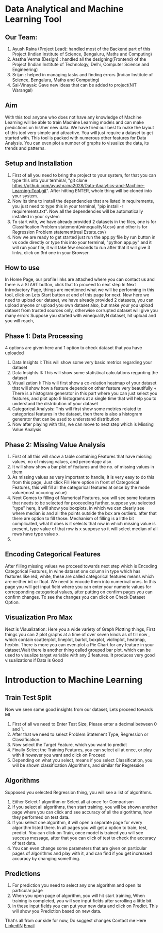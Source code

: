# Data Analytical and Machine Learning Tool 

## Our Team: 
1. Ayush Raina (Project Lead): handled most of the Backend part of this Project (Indian Institute of Science, Bengaluru, Maths and Computing)
2. Aastha Verma (Design) : handled all the designing(Frontend) of the Project (Indian Institute of Technology, Delhi, Computer Science and Engineering)
3. Srijan : helped in managing tasks and finding errors (Indian Institute of Science, Bengaluru, Maths and Computing)
4. Sai-Vinayak: Gave new ideas that can be added to project(NIT Warangal)

## Aim
With this tool anyone who does not have any knowledge of Machine Learning will be able to train Machine Learning models and can make predictions on his/her new data. We have tried our best to make the layout of this tool very simple and attractive. You will just require a dataset to get started with. This tool is packed with numerous other features for Data Analysis. You can even plot a number of graphs to visualize the data, its trends and patterns.

## Setup and Installation
1. First of all you need to bring the project to your system, for that you can type this into your terminal,  "git clone https://github.com/ayushraina2028/Data-Analytics-and-Machine-Learning-Tool.git".  After hitting ENTER, whole thing will be cloned into your system.
2. Now its time to install the dependencies that are listed in requirements, you just need to type this in your terminal, "pip install -r requirements.txt". Now all the dependencies will be automatically installed in your system
3. To start with, we have already provided 2 datasets in the files, one is for Classification Problem statement(winequalityN.csv) and other is for Regression Problem statement(real Estate.csv)
4. Now we are ready to get started just run the app.py file by run button in vs code directly or type this into your terminal, "python app.py" and it will run your file, it will take few seconds to run after that it will give 3 links, click on 3rd one in your Browser.


## How to use
In Home Page, our profile links are attached where you can contact us and there is a START button, click that to proceed to next step
In Next Introductory Page, things are mentioned what we will be performing in this tool, click on Lets Start button at end of this page for next.
Now here we need to upload our dataset, we have already provided 2 datasets, you can upload anyone or upload you own dataset also, but make your you upload dataset from trusted sources only, otherwise corrupted dataset will give you many errors
Suppose you started with winequalityN dataset, hit upload and you will reach,

## Phase 1: Data Processing
4 options are given here and 1 option to check dataset that you have uploaded
1. Data Insights I: This will show some very basic metrics regarding your dataset
2. Data Insights II: This will show some statistical calculations regarding the dataset
3. Visualization I: This will first show a co-relation heatmap of your dataset that will show how a feature depends on other feature very beautifully + There is a histogram generator in this part where you can just select you features, and plot upto 9 histograms at a single time that will help you to understand the distribution of your dataset
4. Categorical Analysis: This will first show some metrics related to categorical features in the dataset, then there is also a histogram generator that can be used to understand distribution
5. Now after playing with this, we can move to next step which is Missing Value Analysis

## Phase 2: Missing Value Analysis
1. First of all this will show a table containing Features that have missing values, no of missng values, and percentage also.
2. It will show show a bar plot of features and the no. of missing values in them
3. As missing values as very important to handle, It is very easy to do this from this page, Just click Fill Here option in front of Categorical Features, this will fill all the categorical features at once by the mode value(most occuring value)
4. Next Comes to filling of Numerical Features, you will see some features that needs to be selected for proceeding further, suppose you selected "type" here, it will show you boxplots, in which we can clearly see where median is and all the points outside the box are outliers. after that there are option to fill those. Mechanism of filling is a little bit complicated, what it does is it selects that row in which missing value is present, type value of that row is x suppose so it will select median of all rows have type value x.
5. 

## Encoding Categorical Features
After filling missing values we proceed towards next step which is Encoding Categorical Features, In wine dataset one column in type which has features like red, white, these are called categorical features means which are neither int or float. We need to encode them into numerical ones. In this page you will get input field where you can enter your numeric values for corresponding categorical values, after putting on confirm pages you can confirm changes. To see the changes you can click on Check Dataset Option.

## Visualization Pro Max
Next is Visualization: Here you a wide variety of Graph Plotting things, First things you can 2 plot graphs at a time of over seven kinds as of till now , which contain scatterplot, lineplot, barlot, boxplot, violinplot, heatmap, hexbin. There is more you can even plot a Pie Chart for any feature in your dataset.Wait there is another thing called grouped bar plot, which can be used to visualize target variable with any 2 features. It produces very good visualizations if Data is Good

# Introduction to Machine Learning

## Train Test Split
Now we seen some good insights from our dataset, Lets proceed towards ML
1. First of all we need to Enter Test Size, Please enter a decimal between 0 and 1.
2. After that we need to select Problem Statement Type, Regression or Classification.
3. Now select the Target Feature, which you want to predict
4. Finally Select the Training Features, you can select all at once, or play with it however you want and click on Proceed
5. Depending on what you select, means if you select Classification, you will be shown classification Algorithms, and similar for Regression

## Algorithms
Supposed you selected Regression thing, you will see a list of algorithms.
1. Either Select 1 algorithm or Select all at once for Comparison
2. If you select all algorithms, then start training, you will be shown another page where you can click and see accuracy of all the algorithms, how they performed on test data.
3. If you select one algorithm, it will open a separate page for every algorithm listed there. In all pages you will get a option to train, test, predict. You can click on Train, once model is trained you will see success message, after that you can click of test to check the accuracy of test data.
4. You can even change some parameters that are given on particular pages of algorithms and play with it, and can find if you get increased accuracy by changing something.

## Predictions
1. For prediction you need to select any one algorithm and open its particular page
2. When you open page of algorithm, you will hit start training, When training is completed, you will see input fields after scrolling a little bit.
3. In these input fields you can put your new data and click on Predict. This will show you Prediction based on new data.


That's all from our side for now, Do suggest changes 
Contact me Here
[LinkedIN](https://www.linkedin.com/in/ayushrainaiisc/)
[Email](ayushraina@iisc.ac.in)

 


